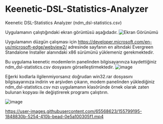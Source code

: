 # Keenetic-DSL-Statistics-Analyzer
Keenetic DSL-Statistics Analyzer (ndm_dsl-statistics.csv)

Uygulamanın çalıştığındaki ekran görüntüsü aşağıdadır.
![Ekran Görünümü](https://user-images.githubusercontent.com/65568623/155792703-4099760f-0dc4-4db1-9db8-fdf41bead69f.png)

Uygulamanın düzgün çalışması için https://developer.microsoft.com/en-us/microsoft-edge/webview2/ adresinde sayfanın en altındaki 
Evergreen Standalone Installer alanındaki x86 sürümünü yüklemeniz gerekmektedir.

Bu uygulama keenetic modemlerin panelinden bilgisayarınıza kaydettiğiniz ndm_dsl-statistics.csv dosyasını görselleştirmektedir.
![image](https://user-images.githubusercontent.com/65568623/155795043-994e203d-c08f-47ac-932b-f324665cc9d7.png)

Eğerki kodlarla ilgilenmiyorsanız doğrudan win32.rar dosyasını bilgisayarınıza indirin ve arşivden çıkarın,
modem panelinden yüklediğiniz ndm_dsl-statistics.csv nızı uygulamanın klasöründe örnek olarak zaten bulunan
kopyası ile değiştirerek programı çalıştırın.
 
![image](https://user-images.githubusercontent.com/65568623/155796538-94bacc66-c0a6-4f4b-9bed-635880cb07f6.png)

https://user-images.githubusercontent.com/65568623/155799195-1848830b-5254-410b-bead-0e5a100305f1.mp4

